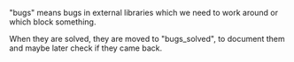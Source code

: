 "bugs" means bugs in external libraries which we need to work around or which block something.  

When they are solved, they are moved to "bugs_solved", to document them and maybe later check if they came back.
